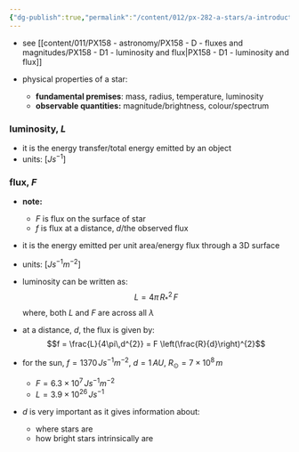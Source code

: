 ```yaml
---
{"dg-publish":true,"permalink":"/content/012/px-282-a-stars/a-introduction/px-282-a3-luminosity-and-flux/","noteIcon":"1","created":"2024-11-25T10:50:32.000+00:00","updated":"2024-11-26T09:33:16.798+00:00"}
---
```


- see [[content/011/PX158 - astronomy/PX158 - D - fluxes and magnitudes/PX158 - D1 - luminosity and flux\|PX158 - D1 - luminosity and flux]]

- physical properties of a star:
	- **fundamental premises**: mass, radius, temperature, luminosity
	- **observable quantities:** magnitude/brightness, colour/spectrum
### luminosity, $L$
- it is the energy transfer/total energy emitted by an object
- units: $[Js^{-1}]$
### flux, $F$
- **note:** 
	- $F$ is flux on the surface of star
	- $f$ is flux at a distance, $d$/the observed flux

- it is the energy emitted per unit area/energy flux through a 3D surface
- units: $[Js^{-1}m^{-2}]$
- luminosity can be written as: 
$$L = 4\pi\, R_{*}^{2}\,F$$
	where, both $L$ and $F$ are across all $\lambda$
- at a distance, $d$, the flux is given by: 
$$f = \frac{L}{4\pi\,d^{2}} = F \left(\frac{R}{d}\right)^{2}$$
- for the sun, $f=1370\,Js^{-1}m^{-2}$, $d=1\,AU$, $R_{\odot}= 7\times10^{8}\,m$ 
	- $F = 6.3\times10^{7}\,Js^{-1}m^{-2}$
	- $L= 3.9\times10^{26}\,Js^{-1}$

- $d$ is very important as it gives information about: 
	- where stars are
	- how bright stars intrinsically are
